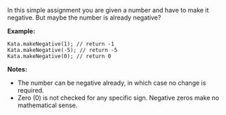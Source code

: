 In this simple assignment you are given a number and have to make it negative. But maybe the number is already negative?

**Example:**
``` 
Kata.makeNegative(1); // return -1
Kata.makeNegative(-5); // return -5
Kata.makeNegative(0); // return 0
```

**Notes:**

- The number can be negative already, in which case no change is required.
- Zero (0) is not checked for any specific sign. Negative zeros make no mathematical sense.
